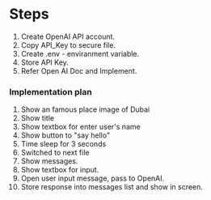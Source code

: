 # Steps
1. Create OpenAI API account.
2. Copy API_Key to secure file.
3. Create .env - enviranment variable.
4. Store API Key.
5. Refer Open AI Doc and Implement.


### Implementation plan
1. Show an famous place image of Dubai
2. Show title
3. Show textbox for enter user's name
4. Show button to "say hello"
5. Time sleep for 3 seconds
6. Switched to next file
7. Show messages.
8. Show textbox for input.
9. Open user input message, pass to OpenAI.
10. Store response into messages list and show in screen.

